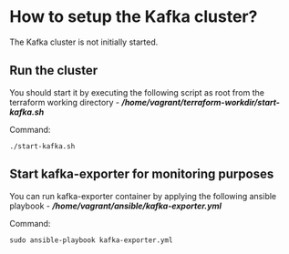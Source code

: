 # How to setup the Kafka cluster?
The Kafka cluster is not initially started.

## Run the cluster

You should start it by executing the following script as root from the terraform working directory - ***/home/vagrant/terraform-workdir/start-kafka.sh***

Command:

    ./start-kafka.sh

## Start kafka-exporter for monitoring purposes

You can run kafka-exporter container by applying the following ansible playbook - ***/home/vagrant/ansible/kafka-exporter.yml*** 

Command:

    sudo ansible-playbook kafka-exporter.yml